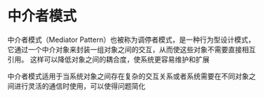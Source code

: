# 中介者模式

中介者模式（Mediator Pattern）也被称为调停者模式，是⼀种⾏为型设计模式，它通过⼀个中介对象来封装⼀组对象之间的交互，从⽽使这些对象不需要直接相互引⽤。
这样可以降低对象之间的耦合度，使系统更容易维护和扩展


中介者模式适⽤于当系统对象之间存在复杂的交互关系或者系统需要在不同对象之间进⾏灵活的通信时使⽤，可以使得问题简化
